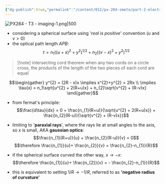 ```yaml
---
{"dg-publish":true,"permalink":"/content/012/px-284-smeto/part-2-electromagnetic-theory/t-geometric-optics/px-284-t3b-spherical-surface-using-intersecting-cords-theorem/","noteIcon":"1","created":"2025-08-27T13:15:28.610+01:00","updated":"2025-05-03T12:18:39.000+01:00"}
---
```



![PX284 - T3 - imaging-1.png|500](/img/user/pics/PX284%20-%20T3%20-%20imaging-1.png)

- considering a spherical surface using '*real is positive*' convention ($u$ and $v>0$)
- the optical path length $APB:$
$$\tau = n_{1}((u+x)^{2} + y^{2})^{1/2} + n_{2} ((v-x)^{2} + y^{2})^{1/2}$$

>[!note] intersecting cord theorem
>when any two cords on a circle cross, the products of the length of the two pieces of each cord are equal

$$\begin{gather}
y^{2} = (2R - x)x \implies x^{2}+y^{2} = 2Rx \\
\implies \tau(x) = n_1\sqrt{u^{2} + 2(R+u)x} + n_{2}\sqrt{v^{2} + (R-v)x}
\end{gather}$$
- from fermat's principle:
$$\frac{d\tau}{dx} = 0 = \frac{n_{1}(R+u)}{\sqrt{u^{2} + 2(R+u)x}} + \frac{n_{2}(R-u)}{\sqrt{v^{2} + (R-v)x}}$$
- limiting to '**paraxial rays**', where the rays lie at small angles to the axis, so ${} x$ is small, AKA **gaussian optics**:
$$\frac{n_{1}(R+u)}{u} + \frac{n_{2}(R-u)}{v} = 0$$
$$\therefore \frac{n_{1}}{u}+ \frac{n_{2}}{v} = \frac{n_{2}-n_{1}}{R}$$

- if the spherical surface curved the other way, $x \to -x:$
$$\therefore \frac{n_{1}}{u}+ \frac{n_{2}}{v} =  - \frac{n_{2}-n_{1}}{R}$$
- this is equivalent to setting $1/R\to-1/R$, referred to as **'negative radius of curvature'**
